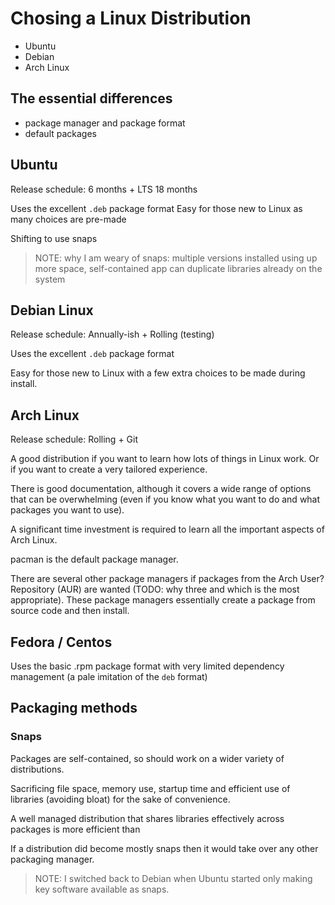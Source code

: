 # Chosing a Linux Distribution


- Ubuntu
- Debian
- Arch Linux


## The essential differences


- package manager and package format
- default packages



## Ubuntu

Release schedule: 6 months + LTS 18 months

Uses the excellent `.deb` package format
Easy for those new to Linux as many choices are pre-made


Shifting to use snaps


> NOTE: why I am weary of snaps: multiple versions installed using up more space, self-contained app can duplicate libraries already on the system


## Debian Linux

Release schedule: Annually-ish + Rolling (testing)

Uses the excellent `.deb` package format

Easy for those new to Linux with a few extra choices to be made during install.


## Arch Linux

Release schedule: Rolling + Git

A good distribution if you want to learn how lots of things in Linux work.  Or if you want to create a very tailored experience.

There is good documentation, although it covers a wide range of options that can be overwhelming (even if you know what you want to do and what packages you want to use).

A significant time investment is required to learn all the important aspects of Arch Linux.

pacman is the default package manager.


There are several other package managers if packages from the Arch User? Repository (AUR) are wanted (TODO: why three and which is the most appropriate).  These package managers essentially create a package from source code and then install.


## Fedora / Centos

Uses the basic .rpm package format with very limited dependency management (a pale imitation of the `deb` format)


## Packaging methods


### Snaps

Packages are self-contained, so should work on a wider variety of distributions.

Sacrificing file space, memory use, startup time and efficient use of libraries (avoiding bloat) for the sake of convenience.


A well managed distribution that shares libraries effectively across packages is more efficient than


If a distribution did become mostly snaps then it would take over any other packaging manager.


> NOTE: I switched back to Debian when Ubuntu started only making key software available as snaps.
